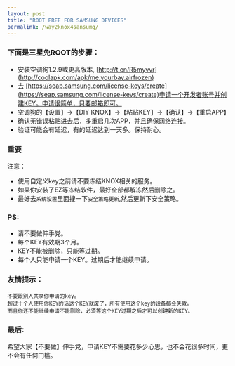 ```yaml
---
layout: post
title: "ROOT FREE FOR SAMSUNG DEVICES"
permalink: /way2knox4sansumg/
---
```



### 下面是三星免ROOT的步骤：

- 安装空调狗1.2.9或更高版本, [http://t.cn/R5myvvr](http://coolapk.com/apk/me.yourbay.airfrozen)
- 去 [https://seap.samsung.com/license-keys/create](https://seap.samsung.com/license-keys/create)申请一个开发者账号并创建KEY。申请很简单，只要邮箱即可。
- 空调狗的【设置】→【DIY KNOX】→【粘贴KEY】→【确认】→【重启APP】
- 确认无错误粘贴进去后，多重启几次APP，并且确保网络连接。
- 验证可能会有延迟，有的延迟达到一天多。保持耐心。

### 重要

注意：

- 使用自定义key之前请不要冻结KNOX相关的服务。
- 如果你安装了EZ等冻结软件，最好全部都解冻然后删除之。
- 最好去`系统设置`里面搜一下`安全策略更新`,然后更新下安全策略。


### PS:

- 请不要做伸手党。
- 每个KEY有效期3个月。
- KEY不能被删除，只能等过期。
- 每个人只能申请一个KEY。过期后才能继续申请。

### 友情提示：

	不要跟别人共享你申请的key。
	超过十个人使用你KEY的话这个KEY就废了，所有使用这个key的设备都会失效。
	而且你还不能继续申请不能删除，必须等这个KEY过期之后才可以创建新的KEY。

### 最后:

希望大家【不要做】伸手党，申请KEY不需要花多少心思，也不会花很多时间，更不会有任何门槛。